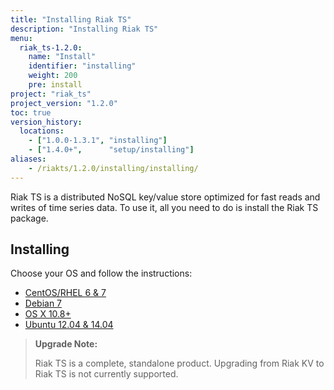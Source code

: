 ```yaml
---
title: "Installing Riak TS"
description: "Installing Riak TS"
menu:
  riak_ts-1.2.0:
    name: "Install"
    identifier: "installing"
    weight: 200
    pre: install
project: "riak_ts"
project_version: "1.2.0"
toc: true
version_history:
  locations:
    - ["1.0.0-1.3.1", "installing"]
    - ["1.4.0+",      "setup/installing"]
aliases:
    - /riakts/1.2.0/installing/installing/
---
```



[concept aae]: /riak/kv/2.1.3/learn/concepts/active-anti-entropy
[Centos]: rhel-centos/
[Debian]: debian-ubuntu/
[OSX]: mac-osx/
[Ubuntu]: debian-ubuntu/


Riak TS is a distributed NoSQL key/value store optimized for fast reads and writes of time series data. To use it, all you need to do is install the Riak TS package.
 

## Installing

Choose your OS and follow the instructions:

* [CentOS/RHEL 6 & 7][Centos]
* [Debian 7][Debian]
* [OS X 10.8+][OSX]
* [Ubuntu 12.04 & 14.04][Ubuntu]


>**Upgrade Note:** 
>
>Riak TS is a complete, standalone product. Upgrading from Riak KV to Riak TS is not currently supported.
